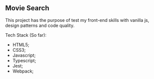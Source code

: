 ## Movie Search

This project has the purpose of test my front-end skills with vanilla js, design patterns and code quality.

Tech Stack (So far):

- HTML5;
- CSS3;
- Javascript;
- Typescript;
- Jest;
- Webpack;

